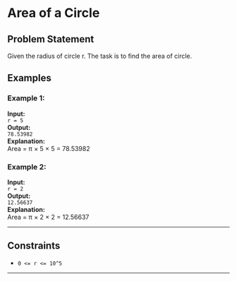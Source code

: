 # Area of a Circle

## Problem Statement

Given the radius of circle r. The task is to find the area of circle.

## Examples

### Example 1:
**Input:**  
`r = 5`  
**Output:**  
`78.53982`  
**Explanation:**  
Area = π × 5 × 5 = 78.53982

### Example 2:
**Input:**  
`r = 2`  
**Output:**  
`12.56637`  
**Explanation:**  
Area = π × 2 × 2 = 12.56637

---

## Constraints

- `0 <= r <= 10^5`

---
